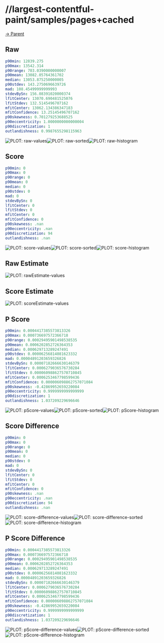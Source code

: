 
# //largest-contentful-paint/samples/pages+cached

[→ Parent](../..)


## Raw


```yaml
p90min: 12839.275
p90max: 13542.314
p90range: 703.0390000000007
p90mean: 13082.05764361702
median: 13053.875250000005
p90stdev: 143.2750696639726
mad: 108.45499999999993
stdevBySn: 156.08391020000374
lfitCenter: 13070.690481525076
lfitStdev: 132.5145496707162
mfitCenter: 13062.134386347183
mfitConfidence: 13.25145496707162
p90skewness: 0.701279253688525
p90eccentricity: 1.0000000000000004
p90discretization: 1
outlandishness: 0.9987655298115963

```

![PLOT: raw-values](./raw/values.svg)![PLOT: raw-sorted](./raw/sorted.svg)![PLOT: raw-histogram](./raw/histogram.svg)
## Score


```yaml
p90min: 0
p90max: 0
p90range: 0
p90mean: 0
median: 0
p90stdev: 0
mad: 0
stdevBySn: 0
lfitCenter: 0
lfitStdev: 0
mfitCenter: 0
mfitConfidence: 0
p90skewness: .nan
p90eccentricity: .nan
p90discretization: 94
outlandishness: .nan

```

![PLOT: score-values](./score/values.svg)![PLOT: score-sorted](./score/sorted.svg)![PLOT: score-histogram](./score/histogram.svg)
## Raw Estimate

![PLOT: rawEstimate-values](./rawEstimate/values.svg)
## Score Estimate

![PLOT: scoreEstimate-values](./scoreEstimate/values.svg)
## P Score


```yaml
p90min: 0.0004417385573813326
p90max: 0.000736697572366718
p90range: 0.00029495901498538535
p90mean: 0.0006202852726364353
median: 0.000629713289247491
p90stdev: 0.00006256814081623332
mad: 0.00004891203659326826
stdevBySn: 0.00007182666630146379
lfitCenter: 0.0006279036576730284
lfitStdev: 0.000060988627570710845
mfitCenter: 0.0006253467798599436
mfitConfidence: 0.000006098862757071084
p90skewness: -0.42869952659220084
p90eccentricity: 0.9999999999999999
p90discretization: 1
outlandishness: 1.037209229696646

```

![PLOT: pScore-values](./pScore/values.svg)![PLOT: pScore-sorted](./pScore/sorted.svg)![PLOT: pScore-histogram](./pScore/histogram.svg)
## Score Difference


```yaml
p90min: 0
p90max: 0
p90range: 0
p90mean: 0
median: 0
p90stdev: 0
mad: 0
stdevBySn: 0
lfitCenter: 0
lfitStdev: 0
mfitCenter: 0
mfitConfidence: 0
p90skewness: .nan
p90eccentricity: .nan
p90discretization: 94
outlandishness: .nan

```

![PLOT: score-difference-values](./score-difference/values.svg)![PLOT: score-difference-sorted](./score-difference/sorted.svg)![PLOT: score-difference-histogram](./score-difference/histogram.svg)
## P Score Difference


```yaml
p90min: 0.0004417385573813326
p90max: 0.000736697572366718
p90range: 0.00029495901498538535
p90mean: 0.0006202852726364353
median: 0.000629713289247491
p90stdev: 0.00006256814081623332
mad: 0.00004891203659326826
stdevBySn: 0.00007182666630146379
lfitCenter: 0.0006279036576730284
lfitStdev: 0.000060988627570710845
mfitCenter: 0.0006253467798599436
mfitConfidence: 0.000006098862757071084
p90skewness: -0.42869952659220084
p90eccentricity: 0.9999999999999999
p90discretization: 1
outlandishness: 1.037209229696646

```

![PLOT: pScore-difference-values](./pScore-difference/values.svg)![PLOT: pScore-difference-sorted](./pScore-difference/sorted.svg)![PLOT: pScore-difference-histogram](./pScore-difference/histogram.svg)